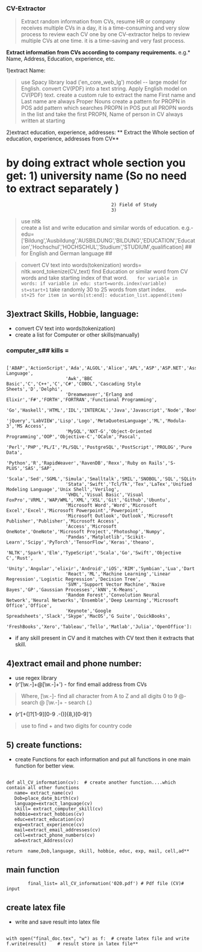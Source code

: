 ### CV-Extractor ###

> Extract random information from CVs, resume
> HR or company receives multiple CVs in a day, it is a time-consuming and very slow process to  review each CV one by one
> CV-extractor helps to review multiple CVs at one time.
> it is a time-saving and very fast process.

**Extract information from CVs according to company requirements.**
e.g.* Name, Address, Education, experience, etc.

1)extract Name:
> use Spacy library
> load ('en_core_web_lg') model -- large model for English.
> convert CV(PDF) into a text string.
> Apply English model on CV(PDF) text.
> create a custom rule to extract the name
> First name and Last name are always Proper Nouns
> create a pattern for PROPN in POS
> add pattern which searches PROPN in POS
> put all PROPN words in the list and take the first PROPN, Name of person in CV always written at starting 

2)extract education, experience, addresses:
 ** Extract the Whole section of education, experience, addresses from CV**
# by doing extract whole section you get:  1) university name (So no need to extract separately )
                                           2) Field of Study
                                           3)  

> use nltk                        
> create a list and write education and similar words of education.
e.g.-    edu=['Bildung','Ausbildung','AUSBILDUNG','BILDUNG','EDUCATION','Education','Hochschul','HOCHSCHUL','Studium','STUDIUM',qualification]
            ## for English and German language ## 

> convert CV text into words(tokenization)
  words= nltk.word_tokenize(CV_text)
> find Education or similar word from CV words and take starting index of that word.
`   for variable in words:
       if variable in edu:
         start=words.index(variable)
         st=start+1`
> take randomly 30 to 25 words from start index. 
`   end= st+25
    for item in words[st:end]:
       education_list.append(item)`










## 3)extract Skills, Hobbie, language:
* convert CV text into words(tokenization)
* create a list for Computer or other skills(manually)
###       computer_s## kills =
                          ['ABAP','ActionScript','Ada','ALGOL','Alice','APL','ASP','ASP.NET','Assembly Language',
                          'Awk','BBC Basic','C','C++','C','C#','COBOL','Cascading Style Sheets','D','Delphi',
                          'Dreamweaver','Erlang and Elixir','F#','FORTH','FORTRAN','Functional Programming',
                           'Go','Haskell','HTML','IDL','INTERCAL','Java','Javascript','Node','Bootstrap',
                           'jQuery','LabVIEW','Lisp','Logo','MetaQuotesLanguage','ML','Modula-3','MS Access',
                          'MySQL','NXT-G','Object-Oriented Programming','OOP','Objective-C','OCalm','Pascal',
                          'Perl','PHP','PL/I','PL/SQL','PostgreSQL','PostScript','PROLOG','Pure Data',
                          'Python','R','RapidWeaver','RavenDB','Rexx','Ruby on Rails','S-PLUS','SAS','SAP',
                          'Scala','Sed','SGML','Simula','Smalltalk','SMIL','SNOBOL','SQL','SQLite','SSI',
                          'Stata','Swift','Tcl/Tk','Tex','LaTex','Unified Modeling Language','Unix Shell','Verilog',
                          'VHDL','Visual Basic','Visual FoxPro','VRML','WAP/WML','XML','XSL','Git','Github','Ubuntu',
                          'Microsoft Word','Word','Microsoft Excel','Excel','Microsoft Powerpoint','Powerpoint',
                          'Microsoft Outlook','Outlook','Microsoft Publisher','Publisher','Microsoft Access',
                          'Access','Microsoft OneNote','OneNote','Microsoft Project','Photoshop','Numpy',
                          'Pandas','Matplotlib','Scikit-Learn','Scipy','PyTorch','TensorFlow','Keras','theano',
                          'NLTK','Spark','Elm','TypeScript','Scala','Go','Swift','Objective C','Rust',
                          'Unity','Angular','elixir','Android','iOS','RIM','Symbian','Lua','Dart','Flutter',
                          'React','ML','Machine Learning','Linear Regression','Logistic Regression','Decision Tree',
                          'SVM','Support Vector Machine','Naive Bayes','GP','Gaussian Processes','kNN','K-Means',
                          'Random Forest','Convolution Neural Network','Neural Networks','Ensemble','Deep Learning','Microsoft Office','Office',
                          'Keynote','Google Spreadsheets','Slack','Skype','MacOS','G Suite','QuickBooks',
                           'FreshBooks','Xero','Tableau','Tello','Matlab','Julia','OpenOffice']:
* if any skill present in CV and it matches with CV text then it extracts that skill.

## 4)extract email and phone number:
* use regex library
* (r'[\w\.-]+@[\w\.-]+') - for find email address from CVs
 > Where, [\w\.-]- find all character from  A to Z and all digits 0 to 9
          @-  search @
          [\w\.-]+  - search (.) 
* (r'[\+\(]?[1-9][0-9 .\-\(\)]{8,}[0-9]')
 > use to find + and two digits for country code

## 5) create functions:
* create Functions for each information and put all functions in one main function for better view.

## 
    def all_CV_information(cv):  # create another function....which contain all other functions
       name= extract_name(cv)
       Dob=place_date_birth(cv)
       language=extract_language(cv)
       skill= extract_computer_skill(cv)
       hobbie=extract_hobbies(cv)
       educ=extract_education(cv)
       exp=extract_experience(cv)
       mail=extract_email_addresses(cv)
       cell=extract_phone_numbers(cv)
       ad=extract_Address(cv)
    
    return  name,Dob,language, skill, hobbie, educ, exp, mail, cell,ad**

## main function
            final_list= all_CV_information('020.pdf') # Pdf file (CV)# input

##  create latex file
* write and save result into latex file 
## 

    with open("final_doc.tex", "w") as f:  # create latex file and write
    f.write(result)    # result store in latex file**
## 









